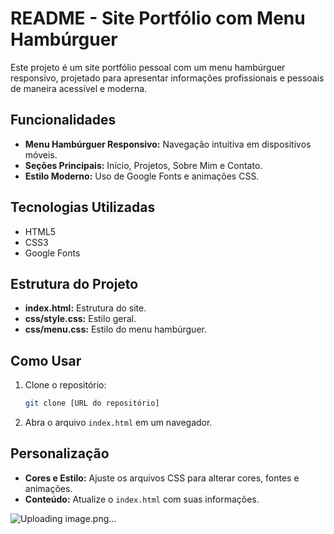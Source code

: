 # README - Site Portfólio com Menu Hambúrguer

Este projeto é um site portfólio pessoal com um menu hambúrguer responsivo, projetado para apresentar informações profissionais e pessoais de maneira acessível e moderna.

## Funcionalidades

- **Menu Hambúrguer Responsivo:** Navegação intuitiva em dispositivos móveis.
- **Seções Principais:** Início, Projetos, Sobre Mim e Contato.
- **Estilo Moderno:** Uso de Google Fonts e animações CSS.

## Tecnologias Utilizadas

- HTML5
- CSS3
- Google Fonts

## Estrutura do Projeto

- **index.html:** Estrutura do site.
- **css/style.css:** Estilo geral.
- **css/menu.css:** Estilo do menu hambúrguer.

## Como Usar

1. Clone o repositório:
   ```bash
   git clone [URL do repositório]
   ```
2. Abra o arquivo `index.html` em um navegador.

## Personalização

- **Cores e Estilo:** Ajuste os arquivos CSS para alterar cores, fontes e animações.
- **Conteúdo:** Atualize o `index.html` com suas informações.

![Uploading image.png…]()


